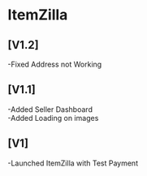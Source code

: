# ItemZilla

## [V1.2]
-Fixed Address not Working

## [V1.1]
-Added Seller Dashboard <br>
-Added Loading on images

## [V1]
-Launched ItemZilla with Test Payment